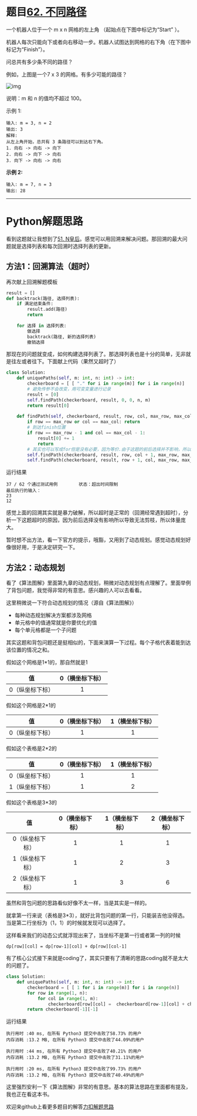 # 题目[62. 不同路径](https://leetcode-cn.com/problems/unique-paths/)

一个机器人位于一个 m x n 网格的左上角 （起始点在下图中标记为“Start” ）。

机器人每次只能向下或者向右移动一步。机器人试图达到网格的右下角（在下图中标记为“Finish”）。

问总共有多少条不同的路径？

例如，上图是一个7 x 3 的网格。有多少可能的路径？

![img](https://assets.leetcode-cn.com/aliyun-lc-upload/uploads/2018/10/22/robot_maze.png)

说明：m 和 n 的值均不超过 100。

示例 1:

```
输入: m = 3, n = 2
输出: 3
解释:
从左上角开始，总共有 3 条路径可以到达右下角。
1. 向右 -> 向右 -> 向下
2. 向右 -> 向下 -> 向右
3. 向下 -> 向右 -> 向右
```

**示例 2:**

```
输入: m = 7, n = 3
输出: 28
```



*****

# Python解题思路

看到这题就让我想到了[51. N皇后](https://leetcode-cn.com/problems/n-queens/)。感觉可以用回溯来解决问题。那回溯的最大问题就是选择列表和每次回溯时选择列表的更新。

## 方法1：回溯算法（超时）

再次献上回溯解题模板

```python
result = []
def backtrack(路径, 选择列表):
    if 满足结束条件:
        result.add(路径)
        return
    
    for 选择 in 选择列表:
        做选择
        backtrack(路径, 新的选择列表)
        撤销选择
```

那现在的问题就变成，如何构建选择列表了。那选择列表也是十分的简单，无非就是往左或者往下。下面献上代码（果然又超时了）

```python
class Solution:
    def uniquePaths(self, m: int, n: int) -> int:
        checkerboard = [ [ "." for i in range(m)] for i in range(n)]
        # 避免传参不会改变，用可变变量进行记录
        result = [0]
        self.findPath(checkerboard, result, 0, 0, n, m) 
        return result[0]     
    
    def findPath(self, checkerboard, result, row, col, max_row, max_col):
        if row == max_row or col == max_col: return
        # 到达finish位置
        if row == max_row - 1 and col == max_col - 1:
            result[0] += 1
            return
        # 其实也可以写成for但是没有必要，因为等价.由于这题的前后选择并不影响，所以也就没有撤销选择
        self.findPath(checkerboard, result, row, col + 1, max_row, max_col)
        self.findPath(checkerboard, result, row + 1, col, max_row, max_col)
```

运行结果

```
37 / 62 个通过测试用例        状态：超出时间限制
最后执行的输入：
23
12
```

感觉上面的回溯其实就是暴力破解，所以超时是正常的（回溯经常遇到超时），分析一下这题超时的原因，因为前后选择没有影响所以导致无法剪枝，所以体量庞大。

暂时想不出方法，看一下官方的提示，哦豁，又用到了动态规划。感觉动态规划好像很好用，于是决定研究一下。

## 方法2：动态规划

看了《算法图解》里面第九章的动态规划，稍微对动态规划有点理解了。里面举例了背包问题，我觉得非常的有意思。感兴趣的人可以去看看。

这里稍微说一下符合动态规划的情况（源自《算法图解》）

- 每种动态规划解决方案都涉及网格
- 单元格中的值通常就是你要优化的值
- 每个单元格都是一个子问题

其实这题和背包问题还是挺相似的，下面来演算一下过程。每个子格代表着能到达该位置的情况之和。

假如这个网格是1*1的，那自然就是1

|       值        | 0（横坐标下标） |
| :-------------: | :-------------: |
| 0（纵坐标下标） |        1        |

假如这个网格是2*1的

|       值        | 0（横坐标下标） | 1（横坐标下标） |
| :-------------: | :-------------: | :-------------: |
| 0（纵坐标下标） |        1        |        1        |

假如这个表格是2*2的

|       值        | 0（横坐标下标） | 1（横坐标下标） |
| :-------------: | :-------------: | :-------------: |
| 0（纵坐标下标） |        1        |        1        |
| 1（纵坐标下标） |        1        |        2        |

假如这个表格是3*3的

|       值        | 0（横坐标下标） | 1（横坐标下标） | 2（横坐标下标） |
| :-------------: | :-------------: | :-------------: | :-------------: |
| 0（纵坐标下标） |        1        |        1        |        1        |
| 1（纵坐标下标） |        1        |        2        |        3        |
| 2（纵坐标下标） |        1        |        3        |        6        |

虽然和背包问题的思路看似好像不太一样，当是其实是一样的。

就拿第一行来说（表格是3*3），就好比背包问题的第一行，只能装吉他没得选。当是第二行坐标为（1，1）的时候就发现可以选择了。

这样看来我们的动态公式就浮现出来了，当坐标不是第一行或者第一列的时候

```
dp[row][col] = dp[row-1][col] + dp[row][col-1]
```

有了核心公式接下来就是coding了，其实只要有了清晰的思路coding就不是太大的问题了。

```python
class Solution:
    def uniquePaths(self, m: int, n: int) -> int:
        checkerboard = [ [ 1 for i in range(m)] for i in range(n)]
        for row in range(1, n):
            for col in range(1, m):
                checkerboard[row][col] =  checkerboard[row-1][col] + checkerboard[row][col-1]
        return checkerboard[-1][-1]
```

运行结果

```
执行用时 :40 ms, 在所有 Python3 提交中击败了58.73% 的用户
内存消耗 :13.2 MB, 在所有 Python3 提交中击败了44.09%的用户

执行用时 :44 ms, 在所有 Python3 提交中击败了40.21% 的用户
内存消耗 :13.2 MB, 在所有 Python3 提交中击败了31.11%的用户

执行用时 :20 ms, 在所有 Python3 提交中击败了99.73% 的用户
内存消耗 :13.2 MB, 在所有 Python3 提交中击败了40.49%的用户
```

这里强烈安利一下《算法图解》非常的有意思。基本的算法思路在里面都有提及，我也正在看这本书。

欢迎来github上看更多题目的解答[力扣解题思路](https://github.com/WRAllen/LeetCode)

  